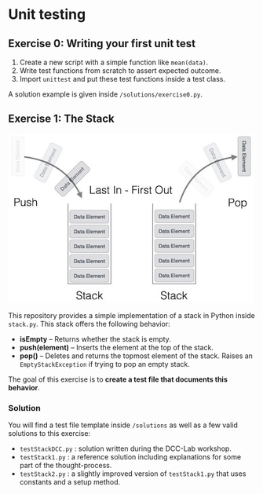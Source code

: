 # Unit testing

## Exercise 0: Writing your first unit test
1. Create a new script with a simple function like `mean(data)`. 
2. Write test functions from scratch to assert expected outcome. 
3. Import `unittest` and put these test functions inside a test class. 

A solution example is given inside `/solutions/exercise0.py`.

## Exercise 1: The Stack

![image-20211130170910111](assets/stack_representation.jpg)

This repository provides a simple implementation of a stack in Python inside `stack.py`. This stack offers the following behavior: 

- **isEmpty** – Returns whether the stack is empty.
- **push(element)** – Inserts the element at the top of the stack.
- **pop()** – Deletes and returns the topmost element of the stack. Raises an `EmptyStackException` if trying to pop an empty stack. 

The goal of this exercise is to **create a test file that documents this behavior**. 



### Solution

You will find a test file template inside `/solutions` as well as a few valid solutions to this exercise:

- `testStackDCC.py` : solution written during the DCC-Lab workshop.
- `testStack1.py` : a reference solution including explanations for some part of the thought-process.   
- `testStack2.py` : a slightly improved version of `testStack1.py` that uses constants and a setup method. 